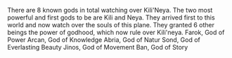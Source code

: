 There are 8 known gods in total watching over Kili'Neya. The two most powerful and first gods to be are Kili and Neya. They arrived first to this world and now watch over the souls of this plane. They granted 6 other beings the power of godhood, which now rule over Kili'neya. 
Farok, God of Power
Arcan, God of Knowledge
Abria, God of Natur
Sond, God of Everlasting Beauty
Jinos, God of Movement
Ban, God of Story

